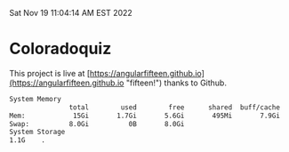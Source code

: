 Sat Nov 19 11:04:14 AM EST 2022

# Coloradoquiz


This project is live at [https://angularfifteen.github.io](https://angularfifteen.github.io "fifteen!") thanks to Github.

```bash
System Memory
               total        used        free      shared  buff/cache   available
Mem:            15Gi       1.7Gi       5.6Gi       495Mi       7.9Gi        12Gi
Swap:          8.0Gi          0B       8.0Gi
System Storage
1.1G	.
```
